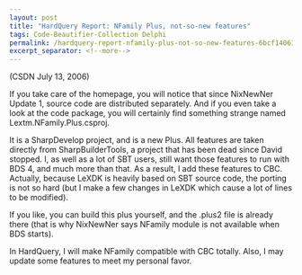 ```yaml
---
layout: post
title: "HardQuery Report: NFamily Plus, not-so-new features"
tags: Code-Beautifier-Collection Delphi
permalink: /hardquery-report-nfamily-plus-not-so-new-features-6bcf14061e86
excerpt_separator: <!--more-->
---
```

(CSDN July 13, 2006)

If you take care of the homepage, you will notice that since NixNewNer Update 1, source code are distributed separately. And if you even take a look at the code package, you will certainly find something strange named Lextm.NFamily.Plus.csproj.
<!--more-->

It is a SharpDevelop project, and is a new Plus. All features are taken directly from SharpBuilderTools, a project that has been dead since David stopped. I, as well as a lot of SBT users, still want those features to run with BDS 4, and much more than that. As a result, I add these features to CBC. Actually, because LeXDK is heavily based on SBT source code, the porting is not so hard (but I make a few changes in LeXDK which cause a lot of lines to be modified).

If you like, you can build this plus yourself, and the .plus2 file is already there (that is why NixNewNer says NFamily module is not available when BDS starts).

In HardQuery, I will make NFamily compatible with CBC totally. Also, I may update some features to meet my personal favor.
